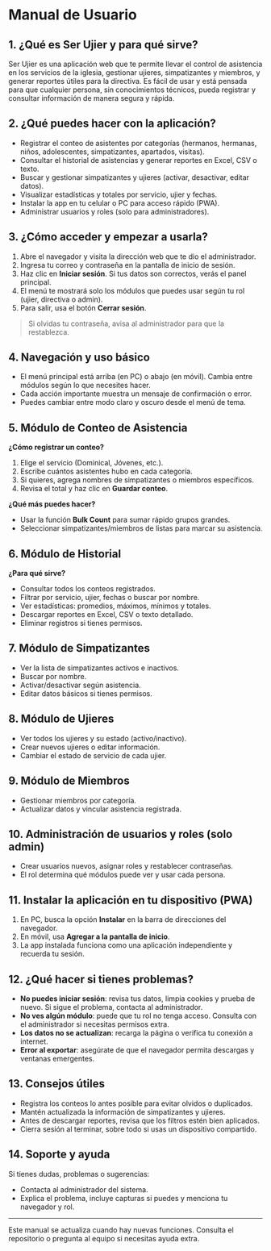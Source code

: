 # Manual de Usuario

## 1. ¿Qué es Ser Ujier y para qué sirve?

Ser Ujier es una aplicación web que te permite llevar el control de asistencia en los servicios de la iglesia, gestionar ujieres, simpatizantes y miembros, y generar reportes útiles para la directiva. Es fácil de usar y está pensada para que cualquier persona, sin conocimientos técnicos, pueda registrar y consultar información de manera segura y rápida.

## 2. ¿Qué puedes hacer con la aplicación?

- Registrar el conteo de asistentes por categorías (hermanos, hermanas, niños, adolescentes, simpatizantes, apartados, visitas).
- Consultar el historial de asistencias y generar reportes en Excel, CSV o texto.
- Buscar y gestionar simpatizantes y ujieres (activar, desactivar, editar datos).
- Visualizar estadísticas y totales por servicio, ujier y fechas.
- Instalar la app en tu celular o PC para acceso rápido (PWA).
- Administrar usuarios y roles (solo para administradores).

## 3. ¿Cómo acceder y empezar a usarla?

1. Abre el navegador y visita la dirección web que te dio el administrador.
2. Ingresa tu correo y contraseña en la pantalla de inicio de sesión.
3. Haz clic en **Iniciar sesión**. Si tus datos son correctos, verás el panel principal.
4. El menú te mostrará solo los módulos que puedes usar según tu rol (ujier, directiva o admin).
5. Para salir, usa el botón **Cerrar sesión**.

> Si olvidas tu contraseña, avisa al administrador para que la restablezca.

## 4. Navegación y uso básico

- El menú principal está arriba (en PC) o abajo (en móvil). Cambia entre módulos según lo que necesites hacer.
- Cada acción importante muestra un mensaje de confirmación o error.
- Puedes cambiar entre modo claro y oscuro desde el menú de tema.

## 5. Módulo de Conteo de Asistencia

**¿Cómo registrar un conteo?**

1. Elige el servicio (Dominical, Jóvenes, etc.).
2. Escribe cuántos asistentes hubo en cada categoría.
3. Si quieres, agrega nombres de simpatizantes o miembros específicos.
4. Revisa el total y haz clic en **Guardar conteo**.

**¿Qué más puedes hacer?**

- Usar la función **Bulk Count** para sumar rápido grupos grandes.
- Seleccionar simpatizantes/miembros de listas para marcar su asistencia.

## 6. Módulo de Historial

**¿Para qué sirve?**

- Consultar todos los conteos registrados.
- Filtrar por servicio, ujier, fechas o buscar por nombre.
- Ver estadísticas: promedios, máximos, mínimos y totales.
- Descargar reportes en Excel, CSV o texto detallado.
- Eliminar registros si tienes permisos.

## 7. Módulo de Simpatizantes

- Ver la lista de simpatizantes activos e inactivos.
- Buscar por nombre.
- Activar/desactivar según asistencia.
- Editar datos básicos si tienes permisos.

## 8. Módulo de Ujieres

- Ver todos los ujieres y su estado (activo/inactivo).
- Crear nuevos ujieres o editar información.
- Cambiar el estado de servicio de cada ujier.

## 9. Módulo de Miembros

- Gestionar miembros por categoría.
- Actualizar datos y vincular asistencia registrada.

## 10. Administración de usuarios y roles (solo admin)

- Crear usuarios nuevos, asignar roles y restablecer contraseñas.
- El rol determina qué módulos puede ver y usar cada persona.

## 11. Instalar la aplicación en tu dispositivo (PWA)

1. En PC, busca la opción **Instalar** en la barra de direcciones del navegador.
2. En móvil, usa **Agregar a la pantalla de inicio**.
3. La app instalada funciona como una aplicación independiente y recuerda tu sesión.

## 12. ¿Qué hacer si tienes problemas?

- **No puedes iniciar sesión**: revisa tus datos, limpia cookies y prueba de nuevo. Si sigue el problema, contacta al administrador.
- **No ves algún módulo**: puede que tu rol no tenga acceso. Consulta con el administrador si necesitas permisos extra.
- **Los datos no se actualizan**: recarga la página o verifica tu conexión a internet.
- **Error al exportar**: asegúrate de que el navegador permita descargas y ventanas emergentes.

## 13. Consejos útiles

- Registra los conteos lo antes posible para evitar olvidos o duplicados.
- Mantén actualizada la información de simpatizantes y ujieres.
- Antes de descargar reportes, revisa que los filtros estén bien aplicados.
- Cierra sesión al terminar, sobre todo si usas un dispositivo compartido.

## 14. Soporte y ayuda

Si tienes dudas, problemas o sugerencias:

- Contacta al administrador del sistema.
- Explica el problema, incluye capturas si puedes y menciona tu navegador y rol.

---

Este manual se actualiza cuando hay nuevas funciones. Consulta el repositorio o pregunta al equipo si necesitas ayuda extra.
